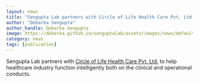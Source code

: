 ```yaml
---
layout: news
title: "Sengupta Lab partners with Circle of Life Health Care Pvt. Ltd."
author: "Debarka Sengupta"
author_handle: Debarka Sengupta
image: https://debarka.github.io/senguptalab/assets/images/news/default-news.png
category: news
tags: [publication]
---
```


Sengupta Lab partners with [Circle of Life Health Care Pvt. Ltd.] to help healthcare industry function intelligently both on the clinical and operational conducts. 

[Circle of Life Health Care Pvt. Ltd.]: http://mycol.in
